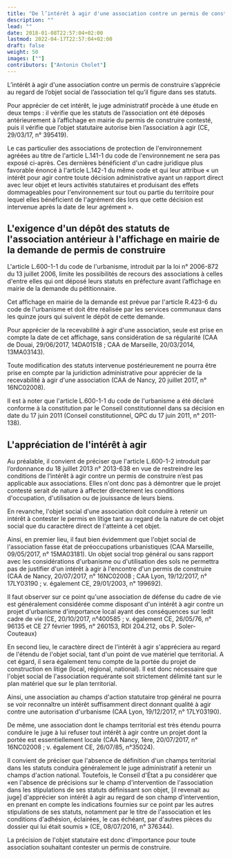 ```yaml
---
title: "De l’intérêt à agir d'une association contre un permis de construire au regard des décisions rendues en 2017"
description: ""
lead: ""
date: 2018-01-08T22:57:04+02:00
lastmod: 2022-04-17T22:57:04+02:00
draft: false
weight: 50
images: [""]
contributors: ["Antonin Cholet"]
---
```


L’intérêt à agir d'une association contre un permis de construire s’apprécie au regard de l’objet social de l’association tel qu’il figure dans ses statuts.

Pour apprécier de cet intérêt, le juge administratif procède à une étude en deux temps : il vérifie que les statuts de l’association ont été déposés antérieurement à l’affichage en mairie du permis de construire contesté, puis il vérifie que l’objet statutaire autorise bien l’association à agir (CE, 29/03/17, n° 395419).

Le cas particulier des associations de protection de l'environnement agréées au titre de l'article L.141-1 du code de l'environnement ne sera pas exposé ci-après. Ces dernières bénéficient d'un cadre juridique plus favorable énoncé à l'article L.142-1 du même code et qui leur attribue « un intérêt pour agir contre toute décision administrative ayant un rapport direct avec leur objet et leurs activités statutaires et produisant des effets dommageables pour l'environnement sur tout ou partie du territoire pour lequel elles bénéficient de l'agrément dès lors que cette décision est intervenue après la date de leur agrément ».

## L'exigence d'un dépôt des statuts de l'association antérieur à l'affichage en mairie de la demande de permis de construire

L'article L.600-1-1 du code de l'urbanisme, introduit par la loi n° 2006-872 du 13 juillet 2006, limite les possibilités de recours des associations à celles d'entre elles qui ont déposé leurs statuts en préfecture avant l’affichage en mairie de la demande du pétitionnaire.

Cet affichage en mairie de la demande est prévue par l'article R.423-6 du code de l'urbanisme et doit être réalisée par les services communaux dans les quinze jours qui suivent le dépôt de cette demande.

Pour apprécier de la recevabilité à agir d'une association, seule est prise en compte la date de cet affichage, sans considération de sa régularité (CAA de Douai, 29/06/2017, 14DA01518 ; CAA de Marseille, 20/03/2014, 13MA03143).

Toute modification des statuts intervenue postérieurement ne pourra être prise en compte par la juridiction administrative pour apprécier de la recevabilité à agir d'une association (CAA de Nancy, 20 juillet 2017, n° 16NC02008).

Il est à noter que l'article L.600-1-1 du code de l'urbanisme a été déclaré conforme à la constitution par le Conseil constitutionnel dans sa décision en date du 17 juin 2011 (Conseil constitutionnel, QPC du 17 juin 2011, n° 2011-138).

## L'appréciation de l'intérêt à agir

Au préalable, il convient de préciser que l'article L.600-1-2 introduit par l’ordonnance du 18 juillet 2013 n° 2013-638 en vue de restreindre les conditions de l’intérêt à agir contre un permis de construire n’est pas applicable aux associations. Elles n'ont donc pas à démontrer que le projet contesté serait de nature à affecter directement les conditions d'occupation, d'utilisation ou de jouissance de leurs biens.

En revanche, l'objet social d'une association doit conduire à retenir un intérêt à contester le permis en litige tant au regard de la nature de cet objet social que du caractère direct de l'atteinte à cet objet.

Ainsi, en premier lieu, il faut bien évidemment que l'objet social de l'association fasse état de préoccupations urbanistiques (CAA Marseille, 09/05/2017, n° 15MA03181). Un objet social trop général ou sans rapport avec les considérations d'urbanisme ou d'utilisation des sols ne permettra pas de justifier d'un intérêt à agir à l'encontre d'un permis de construire (CAA de Nancy, 20/07/2017, n° 16NC02008 ; CAA Lyon, 19/12/2017, n° 17LY03190 ; v. également CE, 29/01/2003, n° 199692).

Il faut observer sur ce point qu'une association de défense du cadre de vie est généralement considérée comme disposant d'un intérêt à agir contre un projet d'urbanisme d'importance local ayant des conséquences sur ledit cadre de vie (CE, 20/10/2017, n°400585 ; v. également CE, 26/05/76, n° 96135 et CE 27 février 1995, n° 260153, RDI 204.212, obs P. Soler-Couteaux)

En second lieu, le caractère direct de l'intérêt à agir s'appréciera au regard de l'étendu de l'objet social, tant d'un point de vue matériel que territorial. A cet égard, il sera également tenu compte de la portée du projet  de construction en litige (local, régional, national). Il est donc nécessaire que l'objet social de l'association requérante soit strictement délimité tant sur le plan matériel que sur le plan territorial.

Ainsi, une association au champs d'action statutaire trop général ne pourra se voir reconnaître un intérêt suffisamment direct donnant qualité à agir contre une autorisation d'urbanisme (CAA Lyon, 19/12/2017, n° 17LY03190).

De même, une association dont le champs territorial est très étendu pourra conduire le juge à lui refuser tout intérêt à agir contre un projet dont la portée est essentiellement locale (CAA Nancy, 1ère, 20/07/2017, n° 16NC02008 ; v. également CE, 26/07/85, n°35024).

Il convient de préciser que l'absence de définition d'un champs territorial dans les statuts conduira généralement le juge administratif à retenir un champs d'action national. Toutefois, le Conseil d'État a pu considérer que «en l'absence de précisions sur le champ d'intervention de l'association dans les stipulations de ses statuts définissant son objet, [il revenait au juge] d'apprécier son intérêt à agir au regard de son champ d'intervention, en prenant en compte les indications fournies sur ce point par les autres stipulations de ses statuts, notamment par le titre de l'association et les conditions d'adhésion, éclairées, le cas échéant, par d'autres pièces du dossier qui lui était soumis » (CE, 08/07/2016, n° 376344).

La précision de l'objet statutaire est donc d'importance pour toute association souhaitant contester un permis de construire.
